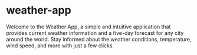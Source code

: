 # weather-app
Welcome to the Weather App, a simple and intuitive application that provides current weather information and a five-day forecast for any city around the world. Stay informed about the weather conditions, temperature, wind speed, and more with just a few clicks.
